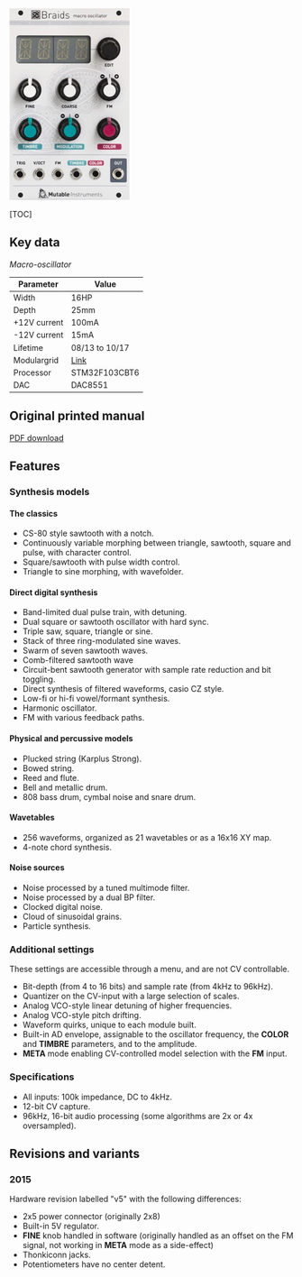 ![](images/front_small.jpg)

[TOC]

## Key data

*Macro-oscillator*

Parameter    | Value
-------------|------
Width        | 16HP
Depth        | 25mm
+12V current | 100mA
-12V current | 15mA
Lifetime     | 08/13 to 10/17
Modulargrid  | [Link](https://www.modulargrid.net/e/mutable-instruments-braids-2015)
Processor    | STM32F103CBT6
DAC          | DAC8551

## Original printed manual

[PDF download](downloads/braids_quickstart.pdf)

## Features

### Synthesis models

#### The classics

* CS-80 style sawtooth with a notch.
* Continuously variable morphing between triangle, sawtooth, square and pulse, with character control.
* Square/sawtooth with pulse width control.
* Triangle to sine morphing, with wavefolder.

#### Direct digital synthesis

* Band-limited dual pulse train, with detuning.
* Dual square or sawtooth oscillator with hard sync.
* Triple saw, square, triangle or sine.
* Stack of three ring-modulated sine waves.
* Swarm of seven sawtooth waves.
* Comb-filtered sawtooth wave
* Circuit-bent sawtooth generator with sample rate reduction and bit toggling.
* Direct synthesis of filtered waveforms, casio CZ style.
* Low-fi or hi-fi vowel/formant synthesis.
* Harmonic oscillator.
* FM with various feedback paths.

#### Physical and percussive models

* Plucked string (Karplus Strong).
* Bowed string.
* Reed and flute.
* Bell and metallic drum.
* 808 bass drum, cymbal noise and snare drum.

#### Wavetables

* 256 waveforms, organized as 21 wavetables or as a 16x16 XY map.
* 4-note chord synthesis.

#### Noise sources

* Noise processed by a tuned multimode filter.
* Noise processed by a dual BP filter.
* Clocked digital noise.
* Cloud of sinusoidal grains.
* Particle synthesis.

### Additional settings

These settings are accessible through a menu, and are not CV controllable.

* Bit-depth (from 4 to 16 bits) and sample rate (from 4kHz to 96kHz).
* Quantizer on the CV-input with a large selection of scales.
* Analog VCO-style linear detuning of higher frequencies.
* Analog VCO-style pitch drifting.
* Waveform quirks, unique to each module built.
* Built-in AD envelope, assignable to the oscillator frequency, the **COLOR** and **TIMBRE** parameters, and to the amplitude.
* **META** mode enabling CV-controlled model selection with the **FM** input.

### Specifications

* All inputs: 100k impedance, DC to 4kHz.
* 12-bit CV capture.
* 96kHz, 16-bit audio processing (some algorithms are 2x or 4x oversampled).

## Revisions and variants

### 2015

Hardware revision labelled "v5" with the following differences:

* 2x5 power connector (originally 2x8)
* Built-in 5V regulator.
* **FINE** knob handled in software (originally handled as an offset on the FM signal, not working in **META** mode as a side-effect)
* Thonkiconn jacks.
* Potentiometers have no center detent.
